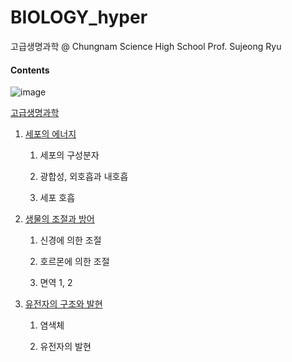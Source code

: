 # BIOLOGY_hyper

고급생명과학 @ Chungnam Science High School
Prof. Sujeong Ryu

#### Contents


![image](https://user-images.githubusercontent.com/46957634/122725739-40e8ae80-d2b0-11eb-9062-57b26934214e.png)

[고급생명과학](https://drive.google.com/drive/folders/1KvOsbvJYGE2uNT1dYWdIQYo13MKsNjiz?usp=sharing)

1. [세포의 에너지](https://drive.google.com/drive/folders/1mxzEYzJYr-EEmoslbZV-3EC-bR6Koi2R?usp=sharing)
   1. 세포의 구성분자

   2. 광합성, 외호흡과 내호흡

   3. 세포 호흡


2. [생물의 조절과 방어](https://drive.google.com/drive/folders/1LW9HxtvE7_PHEYgcpdXebvcqH9HL4UPE?usp=sharing)

   1. 신경에 의한 조절

   2. 호르몬에 의한 조절

   3. 면역 1, 2

3. [유전자의 구조와 발현](https://drive.google.com/drive/folders/1OyJ6ChE7bqgPN5-GJaKmmFYKD6rcLuon?usp=sharing)

   1.  염색체

   2.  유전자의 발현
